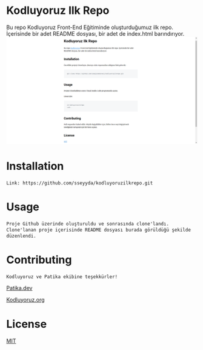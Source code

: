 # Kodluyoruz Ilk Repo
Bu repo Kodluyoruz Front-End Eğitiminde oluşturduğumuz ilk repo. İçerisinde bir adet README dosyası, bir adet de index.html barındırıyor.
![img.png](img.png)

# Installation
    Link: https://github.com/sseyyda/kodluyoruzilkrepo.git

# Usage
    Proje Github üzerinde oluşturuldu ve sonrasında clone'landı. Clone'lanan proje içerisinde README dosyası burada görüldüğü şekilde düzenlendi.

# Contributing
    Kodluyoruz ve Patika ekibine teşekkürler!
[Patika.dev](https://www.patika.dev/tr)

[Kodluyoruz.org](https://kodluyoruz.org/tr/kodluyoruz/)

# License
[MIT](https://choosealicense.com/licenses/mit/)
